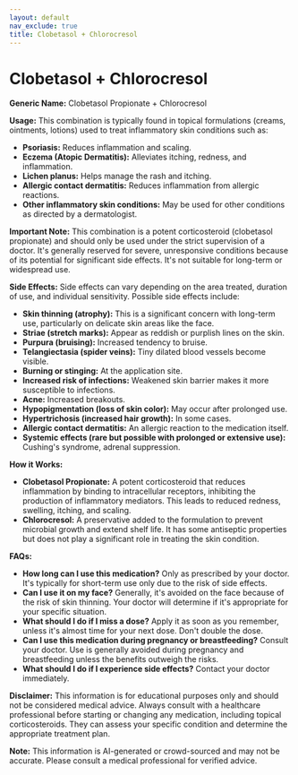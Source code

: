 ```yaml
---
layout: default
nav_exclude: true
title: Clobetasol + Chlorocresol
---
```


# Clobetasol + Chlorocresol

**Generic Name:** Clobetasol Propionate + Chlorocresol

**Usage:** This combination is typically found in topical formulations (creams, ointments, lotions) used to treat inflammatory skin conditions such as:

* **Psoriasis:**  Reduces inflammation and scaling.
* **Eczema (Atopic Dermatitis):** Alleviates itching, redness, and inflammation.
* **Lichen planus:**  Helps manage the rash and itching.
* **Allergic contact dermatitis:**  Reduces inflammation from allergic reactions.
* **Other inflammatory skin conditions:**  May be used for other conditions as directed by a dermatologist.

**Important Note:**  This combination is a potent corticosteroid (clobetasol propionate) and should only be used under the strict supervision of a doctor.  It's generally reserved for severe, unresponsive conditions because of its potential for significant side effects.  It's not suitable for long-term or widespread use.

**Side Effects:**  Side effects can vary depending on the area treated, duration of use, and individual sensitivity.  Possible side effects include:

* **Skin thinning (atrophy):**  This is a significant concern with long-term use, particularly on delicate skin areas like the face.
* **Striae (stretch marks):**  Appear as reddish or purplish lines on the skin.
* **Purpura (bruising):**  Increased tendency to bruise.
* **Telangiectasia (spider veins):**  Tiny dilated blood vessels become visible.
* **Burning or stinging:**  At the application site.
* **Increased risk of infections:**  Weakened skin barrier makes it more susceptible to infections.
* **Acne:**  Increased breakouts.
* **Hypopigmentation (loss of skin color):**  May occur after prolonged use.
* **Hypertrichosis (increased hair growth):**  In some cases.
* **Allergic contact dermatitis:**  An allergic reaction to the medication itself.
* **Systemic effects (rare but possible with prolonged or extensive use):**  Cushing's syndrome, adrenal suppression.


**How it Works:**

* **Clobetasol Propionate:** A potent corticosteroid that reduces inflammation by binding to intracellular receptors, inhibiting the production of inflammatory mediators. This leads to reduced redness, swelling, itching, and scaling.
* **Chlorocresol:** A preservative added to the formulation to prevent microbial growth and extend shelf life. It has some antiseptic properties but does not play a significant role in treating the skin condition.


**FAQs:**

* **How long can I use this medication?** Only as prescribed by your doctor.  It's typically for short-term use only due to the risk of side effects.
* **Can I use it on my face?**  Generally, it's avoided on the face because of the risk of skin thinning.  Your doctor will determine if it's appropriate for your specific situation.
* **What should I do if I miss a dose?**  Apply it as soon as you remember, unless it's almost time for your next dose. Don't double the dose.
* **Can I use this medication during pregnancy or breastfeeding?** Consult your doctor.  Use is generally avoided during pregnancy and breastfeeding unless the benefits outweigh the risks.
* **What should I do if I experience side effects?**  Contact your doctor immediately.


**Disclaimer:** This information is for educational purposes only and should not be considered medical advice. Always consult with a healthcare professional before starting or changing any medication, including topical corticosteroids.  They can assess your specific condition and determine the appropriate treatment plan.


**Note:** This information is AI-generated or crowd-sourced and may not be accurate. Please consult a medical professional for verified advice.